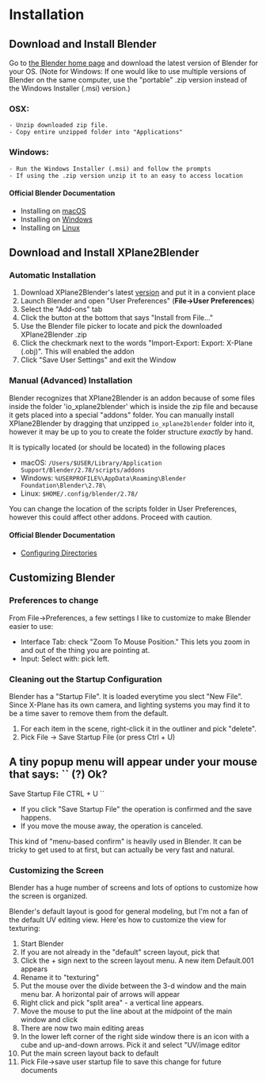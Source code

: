 # Installation

## Download and Install Blender
Go to [the Blender home page](https://www.blender.org/download/) and download the latest version of Blender for your OS. (Note for Windows: If one would like to use multiple versions of Blender on the same computer, use the "portable" .zip version instead of the Windows Installer (.msi) version.)

### OSX:
	- Unzip downloaded zip file.
	- Copy entire unzipped folder into "Applications"

### Windows:
	- Run the Windows Installer (.msi) and follow the prompts
	- If using the .zip version unzip it to an easy to access location

#### Official Blender Documentation
- Installing on [macOS](https://docs.blender.org/manual/en/dev/getting_started/installing/macos.html)
- Installing on [Windows](https://docs.blender.org/manual/en/dev/getting_started/installing/windows.html)
- Installing on [Linux](https://docs.blender.org/manual/en/dev/getting_started/installing/linux.html)

## Download and Install XPlane2Blender
### Automatic Installation
1. Download XPlane2Blender's latest [version](version_url) and put it in a convient place
2. Launch Blender and open "User Preferences" (**File->User Preferences**)
3. Select the "Add-ons" tab
4. Click the button at the bottom that says "Install from File..."
5. Use the Blender file picker to locate and pick the downloaded XPlane2Blender .zip
6. Click the checkmark next to the words "Import-Export: Export: X-Plane (.obj)". This will enabled the addon
7. Click "Save User Settings" and exit the Window 

### Manual (Advanced) Installation
Blender recognizes that XPlane2Blender is an addon because of some files inside the folder 'io_xplane2blender' which is inside the zip file and because it gets placed into a special "addons" folder.
You can manually install XPlane2Blender by dragging that unzipped ``io_xplane2blender`` folder into it, however it may be up to you to create the folder structure *exactly* by hand.

It is typically located (or should be located) in the following places
- macOS: ``/Users/$USER/Library/Application Support/Blender/2.78/scripts/addons``
- Windows: ``%USERPROFILE%\AppData\Roaming\Blender Foundation\Blender\2.78\``
- Linux: ``$HOME/.config/blender/2.78/``

You can change the location of the scripts folder in User Preferences, however this could affect other addons. Proceed with caution.

#### Official Blender Documentation
- [Configuring Directories](https://docs.blender.org/manual/en/dev/getting_started/installing/configuration/directories.html)

## Customizing Blender
### Preferences to change
From File->Preferences, a few settings I like to customize to make Blender easier to use:
- Interface Tab: check "Zoom To Mouse Position."  This lets you zoom in and out of the thing you are pointing at.
- Input: Select with: pick left.

### Cleaning out the Startup Configuration
Blender has a "Startup File". It is loaded everytime you slect "New File". Since X-Plane has its own camera, and lighting systems you may find it to be a time saver to remove them from the default.

1. For each item in the scene, right-click it in the outliner and pick "delete".
2. Pick File -> Save Startup File (or press Ctrl + U)

A tiny popup menu will appear under your mouse that says:
``
(?) Ok?
--------------------------
Save Startup File CTRL + U
``

- If you click "Save Startup File" the operation is confirmed and the save happens.
- If you move the mouse away, the operation is canceled.

This kind of "menu-based confirm" is heavily used in Blender.  It can be tricky to get used to at first, but can actually be very fast and natural.

### Customizing the Screen
Blender has a huge number of screens and lots of options to customize how the screen is organized.

Blender's default layout is good for general modeling, but I'm not a fan of the default UV editing view.  Here'es how to customize the view for texturing:
1. Start Blender
2. If you are not already in the "default" screen layout, pick that
3. Click the + sign next to the screen layout menu.  A new item Default.001 appears
4. Rename it to "texturing"
5. Put the mouse over the divide between the 3-d window and the main menu bar.  A horizontal pair of arrows will appear
6. Right click and pick "split area" - a vertical line appears. 
7. Move the mouse to put the line about at the midpoint of the main window and click
8. There are now two main editing areas
9. In the lower left corner of the right side window there is an icon with a cube and up-and-down arrows.  Pick it and select "UV/image editor
10. Put the main screen layout back to default
11. Pick File->save user startup file to save this change for future documents
